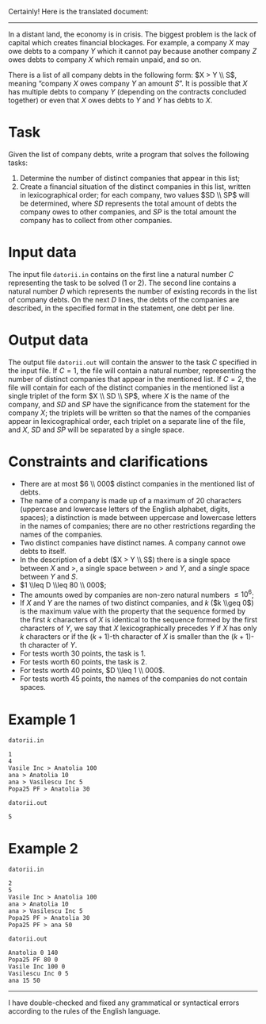 Certainly! Here is the translated document:

---

In a distant land, the economy is in crisis. The biggest problem is the lack of capital which creates financial blockages. For example, a company $X$ may owe debts to a company $Y$ which it cannot pay because another company $Z$ owes debts to company $X$ which remain unpaid, and so on.

There is a list of all company debts in the following form: $X > Y \\ S$, meaning “company $X$ owes company $Y$ an amount $S$”. It is possible that $X$ has multiple debts to company $Y$ (depending on the contracts concluded together) or even that $X$ owes debts to $Y$ and $Y$ has debts to $X$.

# Task

Given the list of company debts, write a program that solves the following tasks:

1. Determine the number of distinct companies that appear in this list;
2. Create a financial situation of the distinct companies in this list, written in lexicographical order; for each company, two values $SD \\ SP$ will be determined, where $SD$ represents the total amount of debts the company owes to other companies, and $SP$ is the total amount the company has to collect from other companies.

# Input data

The input file `datorii.in` contains on the first line a natural number $C$ representing the task to be solved ($1$ or $2$). The second line contains a natural number $D$ which represents the number of existing records in the list of company debts. On the next $D$ lines, the debts of the companies are described, in the specified format in the statement, one debt per line.

# Output data

The output file `datorii.out` will contain the answer to the task $C$ specified in the input file. If $C = 1$, the file will contain a natural number, representing the number of distinct companies that appear in the mentioned list. If $C = 2$, the file will contain for each of the distinct companies in the mentioned list a single triplet of the form $X \\ SD \\ SP$, where $X$ is the name of the company, and $SD$ and $SP$ have the significance from the statement for the company $X$; the triplets will be written so that the names of the companies appear in lexicographical order, each triplet on a separate line of the file, and $X$, $SD$ and $SP$ will be separated by a single space.

# Constraints and clarifications

* There are at most $6 \\ 000$ distinct companies in the mentioned list of debts.
* The name of a company is made up of a maximum of $20$ characters (uppercase and lowercase letters of the English alphabet, digits, spaces); a distinction is made between uppercase and lowercase letters in the names of companies; there are no other restrictions regarding the names of the companies.
* Two distinct companies have distinct names. A company cannot owe debts to itself.
* In the description of a debt ($X > Y \\ S$) there is a single space between $X$ and >, a single space between > and $Y$, and a single space between $Y$ and $S$.
* $1 \\leq D \\leq 80 \\ 000$;
* The amounts owed by companies are non-zero natural numbers $\leq 10^6$;
* If $X$ and $Y$ are the names of two distinct companies, and $k$ ($k \\geq 0$) is the maximum value with the property that the sequence formed by the first $k$ characters of $X$ is identical to the sequence formed by the first characters of $Y$, we say that $X$ lexicographically precedes $Y$ if $X$ has only $k$ characters or if the ($k + 1$)-th character of $X$ is smaller than the ($k + 1$)-th character of $Y$.
* For tests worth $30$ points, the task is $1$.
* For tests worth $60$ points, the task is $2$.
* For tests worth $40$ points, $D \\leq 1 \\ 000$.
* For tests worth $45$ points, the names of the companies do not contain spaces.

# Example 1

`datorii.in`
```
1
4
Vasile Inc > Anatolia 100
ana > Anatolia 10
ana > Vasilescu Inc 5
Popa25 PF > Anatolia 30
```

`datorii.out`
```
5
```

# Example 2

`datorii.in`
```
2
5
Vasile Inc > Anatolia 100
ana > Anatolia 10
ana > Vasilescu Inc 5
Popa25 PF > Anatolia 30
Popa25 PF > ana 50
```

`datorii.out`
```
Anatolia 0 140
Popa25 PF 80 0
Vasile Inc 100 0
Vasilescu Inc 0 5
ana 15 50
```

---

I have double-checked and fixed any grammatical or syntactical errors according to the rules of the English language.